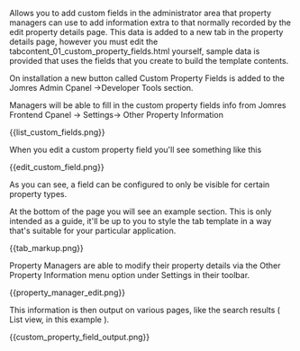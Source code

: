 Allows you to add custom fields in the administrator area that property managers can use to add information extra to that normally recorded by the edit property details page. This data is added to a new tab in the property details page, however you must edit the tabcontent_01_custom_property_fields.html yourself, sample data is provided that uses the fields that you create to build the template contents.

On installation a new button called Custom Property Fields is added to the Jomres Admin Cpanel ->Developer Tools section.

Managers will be able to fill in the custom property fields info from Jomres Frontend Cpanel -> Settings-> Other Property Information

{{list_custom_fields.png}}

When you edit a custom property field you'll see something like this

{{edit_custom_field.png}}

As you can see, a field can be configured to only be visible for certain property types.

At the bottom of the page you will see an example section. This is only intended as a guide, it'll be up to you to style the tab template in a way that's suitable for your particular application.

{{tab_markup.png}}

Property Managers are able to modify their property details via the Other Property Information menu option under Settings in their toolbar.

{{property_manager_edit.png}}

This information is then output on various pages, like the search results ( List view, in this example ).

{{custom_property_field_output.png}}